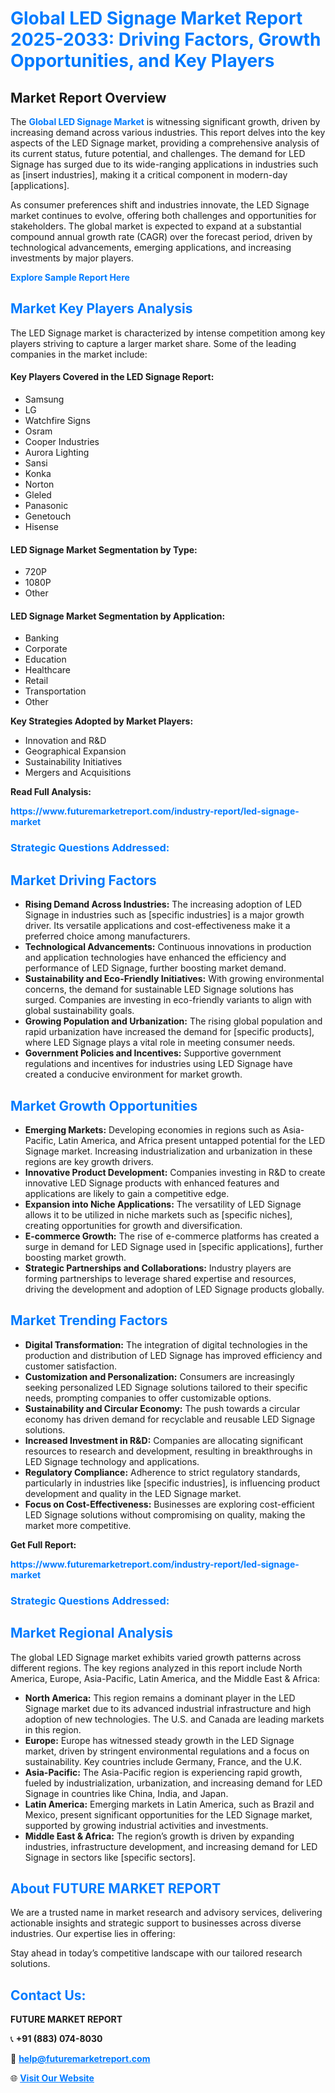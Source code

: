 <h1 style="color: #007BFF;">Global LED Signage Market Report 2025-2033: Driving Factors, Growth Opportunities, and Key Players</h1>

<section id="overview">
<h2>Market Report Overview</h2>
<p>The <a href="https://www.futuremarketreport.com/industry-report/led-signage-market" style="color: #007BFF; text-decoration: none;"><strong>Global LED Signage Market</strong></a> is witnessing significant growth, driven by increasing demand across various industries. This report delves into the key aspects of the LED Signage market, providing a comprehensive analysis of its current status, future potential, and challenges. The demand for LED Signage has surged due to its wide-ranging applications in industries such as [insert industries], making it a critical component in modern-day [applications].</p>
<p>As consumer preferences shift and industries innovate, the LED Signage market continues to evolve, offering both challenges and opportunities for stakeholders. The global market is expected to expand at a substantial compound annual growth rate (CAGR) over the forecast period, driven by technological advancements, emerging applications, and increasing investments by major players.</p>
</section>

<section id="overview">
<p><a href="https://www.futuremarketreport.com/request-sample/reportId=83651" style="color: #007BFF; text-decoration: none;"><strong>Explore Sample Report Here</strong></a></p>
</section>

<section id="key-players">
<h2 style="color: #007BFF;">Market Key Players Analysis</h2>
<p>The LED Signage market is characterized by intense competition among key players striving to capture a larger market share. Some of the leading companies in the market include:</p>
<h4>Key Players Covered in the LED Signage Report:</h4>
<ul><li>Samsung</li><li>LG</li><li>Watchfire Signs</li><li>Osram</li><li>Cooper Industries</li><li>Aurora Lighting</li><li>Sansi</li><li>Konka</li><li>Norton</li><li>Gleled</li><li>Panasonic</li><li>Genetouch</li><li>Hisense</li></ul>
<h4>LED Signage Market Segmentation by Type:</h4>
<ul><li>720P</li><li>1080P</li><li>Other</li></ul>

<h4>LED Signage Market Segmentation by Application:</h4>
<ul><li>Banking</li><li>Corporate</li><li>Education</li><li>Healthcare</li><li>Retail</li><li>Transportation</li><li>Other</li></ul>
<p><strong>Key Strategies Adopted by Market Players:</strong></p>
<ul>
<li>Innovation and R&D</li>
<li>Geographical Expansion</li>
<li>Sustainability Initiatives</li>
<li>Mergers and Acquisitions</li>
</ul>
</section>

<section>
<p><strong>Read Full Analysis: </strong></p><a href="https://www.futuremarketreport.com/industry-report/led-signage-market" style="color: #007BFF; text-decoration: none;"><strong>https://www.futuremarketreport.com/industry-report/led-signage-market</strong></a>
<h3 style="color: #007BFF;">Strategic Questions Addressed:</h3>
</section>

<section id="driving-factors">
<h2 style="color: #007BFF;">Market Driving Factors</h2>
<ul>
<li><strong>Rising Demand Across Industries:</strong> The increasing adoption of LED Signage in industries such as [specific industries] is a major growth driver. Its versatile applications and cost-effectiveness make it a preferred choice among manufacturers.</li>
<li><strong>Technological Advancements:</strong> Continuous innovations in production and application technologies have enhanced the efficiency and performance of LED Signage, further boosting market demand.</li>
<li><strong>Sustainability and Eco-Friendly Initiatives:</strong> With growing environmental concerns, the demand for sustainable LED Signage solutions has surged. Companies are investing in eco-friendly variants to align with global sustainability goals.</li>
<li><strong>Growing Population and Urbanization:</strong> The rising global population and rapid urbanization have increased the demand for [specific products], where LED Signage plays a vital role in meeting consumer needs.</li>
<li><strong>Government Policies and Incentives:</strong> Supportive government regulations and incentives for industries using LED Signage have created a conducive environment for market growth.</li>
</ul>
</section>

<section id="growth-opportunities">
<h2 style="color: #007BFF;">Market Growth Opportunities</h2>
<ul>
<li><strong>Emerging Markets:</strong> Developing economies in regions such as Asia-Pacific, Latin America, and Africa present untapped potential for the LED Signage market. Increasing industrialization and urbanization in these regions are key growth drivers.</li>
<li><strong>Innovative Product Development:</strong> Companies investing in R&D to create innovative LED Signage products with enhanced features and applications are likely to gain a competitive edge.</li>
<li><strong>Expansion into Niche Applications:</strong> The versatility of LED Signage allows it to be utilized in niche markets such as [specific niches], creating opportunities for growth and diversification.</li>
<li><strong>E-commerce Growth:</strong> The rise of e-commerce platforms has created a surge in demand for LED Signage used in [specific applications], further boosting market growth.</li>
<li><strong>Strategic Partnerships and Collaborations:</strong> Industry players are forming partnerships to leverage shared expertise and resources, driving the development and adoption of LED Signage products globally.</li>
</ul>
</section>

<section id="trending-factors">
<h2 style="color: #007BFF;">Market Trending Factors</h2>
<ul>
<li><strong>Digital Transformation:</strong> The integration of digital technologies in the production and distribution of LED Signage has improved efficiency and customer satisfaction.</li>
<li><strong>Customization and Personalization:</strong> Consumers are increasingly seeking personalized LED Signage solutions tailored to their specific needs, prompting companies to offer customizable options.</li>
<li><strong>Sustainability and Circular Economy:</strong> The push towards a circular economy has driven demand for recyclable and reusable LED Signage solutions.</li>
<li><strong>Increased Investment in R&D:</strong> Companies are allocating significant resources to research and development, resulting in breakthroughs in LED Signage technology and applications.</li>
<li><strong>Regulatory Compliance:</strong> Adherence to strict regulatory standards, particularly in industries like [specific industries], is influencing product development and quality in the LED Signage market.</li>
<li><strong>Focus on Cost-Effectiveness:</strong> Businesses are exploring cost-efficient LED Signage solutions without compromising on quality, making the market more competitive.</li>
</ul>
</section>

<section>
<p><strong>Get Full Report: </strong></p><a href="https://www.futuremarketreport.com/industry-report/led-signage-market" style="color: #007BFF; text-decoration: none;"><strong>https://www.futuremarketreport.com/industry-report/led-signage-market</strong></a>
<h3 style="color: #007BFF;">Strategic Questions Addressed:</h3>
</section>


<section id="regional-analysis">
<h2 style="color: #007BFF;">Market Regional Analysis</h2>
<p>The global LED Signage market exhibits varied growth patterns across different regions. The key regions analyzed in this report include North America, Europe, Asia-Pacific, Latin America, and the Middle East & Africa:</p>
<ul>
<li><strong>North America:</strong> This region remains a dominant player in the LED Signage market due to its advanced industrial infrastructure and high adoption of new technologies. The U.S. and Canada are leading markets in this region.</li>
<li><strong>Europe:</strong> Europe has witnessed steady growth in the LED Signage market, driven by stringent environmental regulations and a focus on sustainability. Key countries include Germany, France, and the U.K.</li>
<li><strong>Asia-Pacific:</strong> The Asia-Pacific region is experiencing rapid growth, fueled by industrialization, urbanization, and increasing demand for LED Signage in countries like China, India, and Japan.</li>
<li><strong>Latin America:</strong> Emerging markets in Latin America, such as Brazil and Mexico, present significant opportunities for the LED Signage market, supported by growing industrial activities and investments.</li>
<li><strong>Middle East & Africa:</strong> The region’s growth is driven by expanding industries, infrastructure development, and increasing demand for LED Signage in sectors like [specific sectors].</li>
</ul>
</section>

<footer>
<h2 style="color: #007BFF;">About FUTURE MARKET REPORT</h2>
<p>We are a trusted name in market research and advisory services, delivering actionable insights and strategic support to businesses across diverse industries. Our expertise lies in offering:</p>

<p>Stay ahead in today’s competitive landscape with our tailored research solutions.</p>

<h2 style="color: #007BFF;">Contact Us:</h2>
<p><strong>FUTURE MARKET REPORT</strong></p>
<p>📞 <strong>+91 (883) 074-8030</strong></p>
<p>📧 <strong><a href="mailto:help@futuremarketreport.com" style="color: #007BFF;">help@futuremarketreport.com</a></strong></p>
<p>🌐 <strong><a href="https://www.futuremarketreport.com/" style="color: #007BFF;">Visit Our Website</a></strong></p>
</footer>